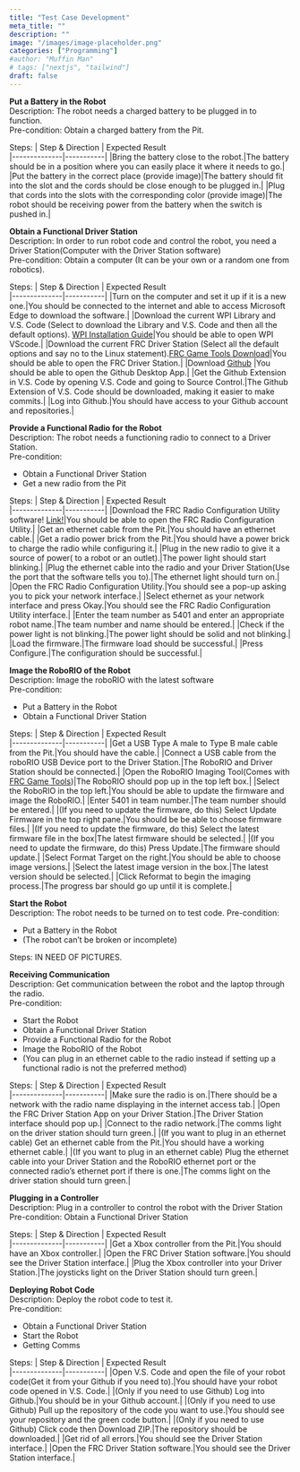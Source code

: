 ```yaml
---
title: "Test Case Development"
meta_title: ""
description: ""
image: "/images/image-placeholder.png"
categories: ["Programming"]
#author: "Muffin Man"
# tags: ["nextjs", "tailwind"]
draft: false
---
```

**Put a Battery in the Robot**\
Description: The robot needs a charged battery to be plugged in to function.\
Pre-condition: Obtain a charged battery from the Pit.

Steps:
| Step & Direction      | Expected Result   
|--------------|-----------|
|Bring the battery close to the robot.|The battery should be in a position where you can easily place it where it needs to go.|
|Put the battery in the correct place (provide image)|The battery should fit into the slot and the cords should be close enough to be plugged in.|
|Plug that cords into the slots with the corresponding color (provide image)|The robot should be receiving power from the battery when the switch is pushed in.|

**Obtain a Functional Driver Station**\
Description: In order to run robot code and control the robot, you need a Driver Station(Computer with the Driver Station software)\
Pre-condition: Obtain a computer (It can be your own or a random one from robotics).

Steps:
| Step & Direction      | Expected Result   
|--------------|-----------|
|Turn on the computer and set it up if it is a new one.|You should be connected to the internet and able to access Microsoft Edge to download the software.|
|Download the current WPI Library and V.S. Code (Select to download the Library and V.S. Code and then all the default options). [WPI Installation Guide](https://docs.wpilib.org/en/stable/docs/zero-to-robot/step-2/wpilib-setup.html)|You should be able to open WPI VScode.|
|Download the current FRC Driver Station (Select all the default options and say no to the Linux statement).[FRC Game Tools Download](https://www.ni.com/en/support/downloads/drivers/download.frc-game-tools.html#479842)|You should be able to open the FRC Driver Station.|
|Download [Github](https://github.com) |You should be able to open the Github Desktop App.|
|Get the Github Extension in V.S. Code by opening V.S. Code and going to Source Control.|The Github Extension of V.S. Code should be downloaded, making it easier to make commits.|
|Log into Github.|You should have access to your Github account and repositories.|

**Provide a Functional Radio for the Robot**\
Description: The robot needs a functioning radio to connect to a Driver Station.\
Pre-condition:
- Obtain a Functional Driver Station
- Get a new radio from the Pit

Steps:
| Step & Direction      | Expected Result   
|--------------|-----------|
|Download the FRC Radio Configuration Utility software! [Link!](https://docs.wpilib.org/en/stable/docs/zero-to-robot/step-3/radio-programming.html)|You should be able to open the FRC Radio Configuration Utility.|
|Get an ethernet cable from the Pit.|You should have an ethernet cable.|
|Get a radio power brick from the Pit.|You should have a power brick to charge the radio while configuring it.|
|Plug in the new radio to give it a source of power( to a robot or an outlet).|The power light should start blinking.|
|Plug the ethernet cable into the radio and your Driver Station(Use the port that the software tells you to).|The ethernet light should turn on.|
|Open the FRC Radio Configuration Utility.|You should see a pop-up asking you to pick your network interface.|
|Select ethernet as your network interface and press Okay.|You should see the FRC Radio Configuration Utility interface.|
|Enter the team number as 5401 and enter an appropriate robot name.|The team number and name should be entered.|
|Check if the power light is not blinking.|The power light should be solid and not blinking.|
|Load the firmware.|The firmware load should be successful.|
|Press Configure.|The configuration should be successful.|

**Image the RoboRIO of the Robot**\
Description: Image the roboRIO with the latest software\
Pre-condition:
- Put a Battery in the Robot
- Obtain a Functional Driver Station

Steps:
| Step & Direction      | Expected Result   
|--------------|-----------|
|Get a USB Type A male to Type B male cable from the Pit.|You should have the cable.|
|Connect a USB cable from the roboRIO USB Device port to the Driver Station.|The RoboRIO and Driver Station should be connected.|
|Open the RoboRIO Imaging Tool(Comes with [FRC Game Tools](https://www.ni.com/en/support/downloads/drivers/download.frc-game-tools.html#479842))|The RoboRIO should pop up in the top left box.|
|Select the RoboRIO in the top left.|You should be able to update the firmware and image the RoboRIO.|
|Enter 5401 in team number.|The team number should be entered.|
|(If you need to update the firmware, do this) Select Update Firmware in the top right pane.|You should be be able to choose firmware files.|
|(If you need to update the firmware, do this) Select the latest firmware file in the box|The latest firmware should be selected.|
|(If you need to update the firmware, do this) Press Update.|The firmware should update.|
|Select Format Target on the right.|You should be able to choose image versions.|
|Select the latest image version in the box.|The latest version should be selected.|
|Click Reformat to begin the imaging process.|The progress bar should go up until it is complete.|

**Start the Robot**\
Description: The robot needs to be turned on to test code.
Pre-condition:
- Put a Battery in the Robot
- (The robot can’t be broken or incomplete)

Steps: IN NEED OF PICTURES.

**Receiving Communication**\
Description: Get communication between the robot and the laptop through the radio.\
Pre-condition:
- Start the Robot
- Obtain a Functional Driver Station
- Provide a Functional Radio for the Robot
- Image the RoboRIO of the Robot
- (You can plug in an ethernet cable to the radio instead if setting up a functional radio is not the preferred method)

Steps:
| Step & Direction      | Expected Result   
|--------------|-----------|
|Make sure the radio is on.|There should be a network with the radio name displaying in the internet access tab.|
|Open the FRC Driver Station App on your Driver Station.|The Driver Station interface should pop up.|
|Connect to the radio network.|The comms light on the driver station should turn green.|
|(If you want to plug in an ethernet cable) Get an ethernet cable from the Pit.|You should have a working ethernet cable.|
|(If you want to plug in an ethernet cable) Plug the ethernet cable into your Driver Station and the RoboRIO ethernet port or the connected radio’s ethernet port if there is one.|The comms light on the driver station should turn green.|

**Plugging in a Controller**\
Description: Plug in a controller to control the robot with the Driver Station\
Pre-condition: Obtain a Functional Driver Station

Steps:
| Step & Direction      | Expected Result   
|--------------|-----------|
|Get a Xbox controller from the Pit.|You should have an Xbox controller.|
|Open the FRC Driver Station software.|You should see the Driver Station interface.|
|Plug the Xbox controller into your Driver Station.|The joysticks light on the Driver Station should turn green.|

**Deploying Robot Code**\
Description: Deploy the robot code to test it.\
Pre-condition:
- Obtain a Functional Driver Station
- Start the Robot
- Getting Comms

Steps:
| Step & Direction      | Expected Result   
|--------------|-----------|
|Open V.S. Code and open the file of your robot code(Get it from your Github if you need to).|You should have your robot code opened in V.S. Code.|
|(Only if you need to use Github) Log into Github.|You should be in your Github account.|
|(Only if you need to use Github) Pull up the repository of the code you want to use.|You should see your repository and the green code button.|
|(Only if you need to use Github) Click code then Download ZIP.|The repository should be downloaded.|
|Get rid of all errors.|You should see the Driver Station interface.|
|Open the FRC Driver Station software.|You should see the Driver Station interface.|
